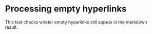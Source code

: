 # Processing empty hyperlinks

This test checks wheter empty hyperlinks still appear in the markdown result.

[](http://some.link)

[](http://some.link)

